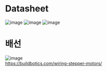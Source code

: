 # Datasheet
![image](https://user-images.githubusercontent.com/65582244/183921388-462170b5-561d-4d30-a649-567f80878752.png)
![image](https://user-images.githubusercontent.com/65582244/183921094-4b8ae34f-95df-4fc3-9bca-9469ec604e90.png)
![image](https://user-images.githubusercontent.com/65582244/183921151-6d4354a8-290b-45e9-a31d-48215045ca20.png)

# 배선
![image](https://user-images.githubusercontent.com/65582244/183924109-a7f589ec-b4c3-4bcd-b7e8-5d62b3bcce29.png) <br>
https://buildbotics.com/wiring-stepper-motors/

